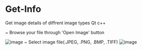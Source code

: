 # Get-Info
Get image details of diffrent image types
Qt
c++


~ Browse your file through 'Open Image' button

![image](https://user-images.githubusercontent.com/12136571/46522380-3ee02680-c8a0-11e8-8fe6-96d7cde9837b.png)
~ Select image file(.JPEG, .PNG, .BMP, .TIFF)
![image](https://user-images.githubusercontent.com/12136571/46522696-1f95c900-c8a1-11e8-9a9b-c7e724cea90e.png)
